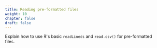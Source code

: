```yaml
---
title: Reading pre-formatted files
weight: 10
chapter: false
draft: false
---
```


Explain how to use R's basic `readLineds` and `read.csv()` for pre-formatted files.
